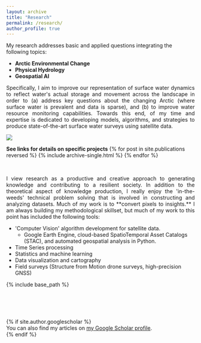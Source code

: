 ```yaml
---
layout: archive
title: "Research"
permalink: /research/
author_profile: true
---
```


My research addresses basic and applied questions integrating the following topics:

* **Arctic Environmental Change** <br/>
* **Physical Hydrology** <br/>
* **Geospatial AI** 
<p align='justify'>  
Specifically, I aim to improve our representation of surface water dynamics to reflect water's actual storage and movement across the landscape in order to (a) address key questions about the changing Arctic (where surface water is prevalent and data is sparse), and (b) to improve water resource monitoring capabilities. Towards this end, of my time and expertise is dedicated to developing models, algorithms, and strategies to produce state-of-the-art surface water surveys using satellite data. </p>
 <img src='/images/jimLake_banner.jpg'/>

**See links for details on specific projects**
{% for post in site.publications reversed %}
  {% include archive-single.html %}
{% endfor %}

<br/>
<p align='justify'/> 
I view research as a productive and creative approach to generating knowledge and contributing to a resilient society. In addition to the theoretical aspect of knowledge production, I really enjoy the 'in-the-weeds' technical problem solving that is involved in constructing and analyzing datasets. Much of my work is to **convert pixels to insights.** I am always building my methodological skillset, but much of my work to this point has included the following tools:<p/>
 
* 'Computer Vision' algorithm development for satellite data.
  * Google Earth Engine, cloud-based SpatioTemporal Asset Catalogs (STAC), and automated geospatial analysis in Python.
* Time Series processing
* Statistics and machine learning
* Data visualization and cartography
* Field surveys (Structure from Motion drone surveys, high-precision GNSS)



{% include base_path %}



<br/>
<br/>
<br/>
<br/>
{% if site.author.googlescholar %}
  <div class="wordwrap">You can also find my articles on <a href="{{site.author.googlescholar}}">my Google Scholar profile</a>.</div>
{% endif %}
